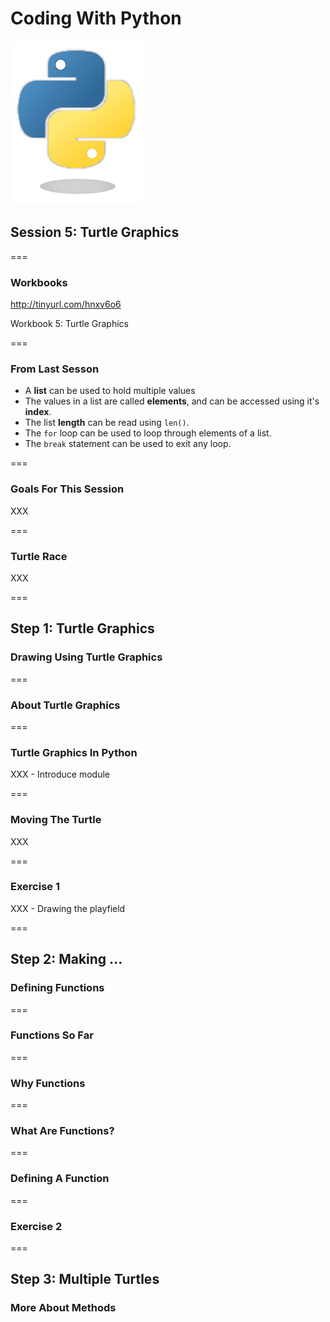 
# Coding With Python

![Python Logo](imgs/python-logo-large.png)

## Session 5: Turtle Graphics

===

### Workbooks

<http://tinyurl.com/hnxv6o6>

Workbook 5: Turtle Graphics

===

### From Last Sesson

- A **list** can be used to hold multiple values
- The values in a list are called **elements**, and can be accessed using it's **index**.
- The list **length** can be read using `len()`.
- The `for` loop can be used to loop through elements of a list.
- The `break` statement can be used to exit any loop.

===

### Goals For This Session

XXX

===

### Turtle Race

XXX

===

## Step 1: Turtle Graphics

### Drawing Using Turtle Graphics

===

### About Turtle Graphics

===

### Turtle Graphics In Python

XXX - Introduce module

===

### Moving The Turtle

XXX

===

### Exercise 1

XXX - Drawing the playfield

===

## Step 2: Making ...

### Defining Functions

===

### Functions So Far

===

### Why Functions

===

### What Are Functions?

===

### Defining A Function

===

### Exercise 2

===

## Step 3: Multiple Turtles

### More About Methods
